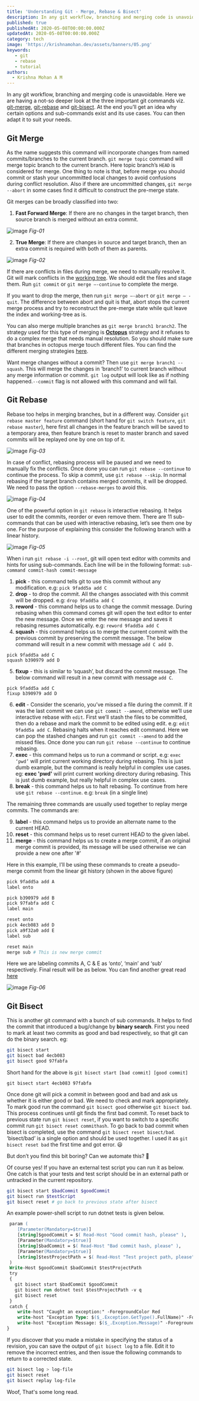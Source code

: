 ```yaml
---
title: 'Understanding Git - Merge, Rebase & Bisect'
description: In any git workflow, branching and merging code is unavoidable. In this post we are having a not-so deeper look at the three important git commands viz. git-merge, git-rebase and git-bisect.
published: true
publishedAt: 2020-05-08T00:00:00.000Z
updatedAt: 2020-05-08T00:00:00.000Z
category: tech
image: 'https://krishnamohan.dev/assets/banners/05.png'
keywords: 
   - git
   - rebase
   - tutorial
authors:
  - Krishna Mohan A M
---
```


In any git workflow, branching and merging code is unavoidable. Here we are having a not-so deeper look at the three important git commands viz. [git-merge](https://git-scm.com/docs/git-merge), [git-rebase](https://git-scm.com/docs/git-rebase) and [git-bisect](https://git-scm.com/docs/git-bisect). At the end you’ll get an idea why certain options and sub-commands exist and its use cases. You can then adapt it to suit your needs. 

## Git Merge

As the name suggests this command will incorporate changes from named commits/branches to the current branch. `git merge topic` command will merge topic branch to the current branch. Here topic branch’s `HEAD` is considered for merge. One thing to note is that, before merge you should commit or stash your uncommitted local changes to avoid confusions during conflict resolution. Also if there are uncommitted changes, `git merge --abort` in some cases find it difficult to construct the pre-merge state. 

Git merges can be broadly classified into two: 

1. **Fast Forward Merge**: If there are no changes in the target branch, then source branch is merged without an extra commit.

![image](assets/images/04_02.jpeg)
*Fig-01*

2. **True Merge**: If there are changes in source and target branch, then an extra commit is required with both of them as parents.

![image](assets/images/04_01.jpeg)
*Fig-02*

If there are conflicts in files during merge, we need to manually resolve it. Git will mark conflicts in the [working tree](https://stackoverflow.com/questions/39128500/working-tree-vs-working-directory). We should edit the files and stage them. Run `git commit` or `git merge —-continue` to complete the merge.

If you want to drop the merge, then run `git merge —-abort` or `git merge — -quit`. The difference between abort and quit is that, abort stops the current merge process and try to reconstruct the pre-merge state while quit leave the index and working-tree as is.

You can also merge multiple branches as `git merge branch1 branch2`. The strategy used for this type of merging is **[Octopus](https://git-scm.com/docs/merge-strategies#Documentation/merge-strategies.txt-octopus)** strategy and it refuses to do a complex merge that needs manual resolution. So you should make sure that branches in octopus merge touch different files. You can find the different merging strategies [here](https://git-scm.com/docs/merge-strategies).

Want merge changes without a commit? Then use `git merge branch1 --squash`. This will merge the changes in ‘branch1’ to current branch without any merge information or commit. `git log` output will look like as if nothing happened.`--commit` flag is not allowed with this command and will fail.

## Git Rebase

Rebase too helps in merging branches, but in a different way. Consider `git rebase master feature` command (short hand for `git switch feature`, `git rebase master`), here first all changes in the feature branch will be saved to a temporary area, then feature branch is reset to master branch and saved commits will be replayed one by one on top of it.

![image](assets/images/04_03.jpeg)
*Fig-03*

In case of conflict, rebasing process will be paused and we need to manually fix the conflicts. Once done you can run `git rebase --continue` to continue the process. To skip a commit, use `git rebase --skip`. In normal rebasing if the target branch contains merged commits, it will be dropped. We need to pass the option `--rebase-merges` to avoid this.

![image](assets/images/04_04.jpeg)
*Fig-04*

One of the powerful option in `git rebase` is interactive rebasing. It helps user to edit the commits, reorder or even remove them. There are 11 sub-commands that can be used with interactive rebasing, let’s see them one by one. For the purpose of explaining this consider the following branch with a linear history.

![image](assets/images/04_05.jpeg)
*Fig-05*

When i run `git rebase -i --root`, git will open text editor with commits and hints for using sub-commands. Each line will be in the following format: `sub-command commit-hash commit-message`


1. **pick** - this command tells git to use this commit without any modification. e.g: `pick 9fadd5a add C`
2. **drop** - to drop the commit. All the changes associated with this commit will be dropped. e.g: `drop 9fadd5a add C`
3. **reword** - this command helps us to change the commit message. During rebasing when this command comes git will open the text editor to enter the new message. Once we enter the new message and saves it rebasing resumes automatically. e.g: `reword 9fadd5a add C`
4. **squash** - this command helps us to merge the current commit with the previous commit by preserving the commit message. The below command will result in a new commit with message `add C add D.`

```
pick 9fadd5a add C
squash b390979 add D
```

5. **fixup** - this is similar to ‘squash’, but discard the commit message. The below command will result in a new commit with message `add C`.

```
pick 9fadd5a add C
fixup b390979 add D
```

6. **edit** - Consider the scenario, you’ve missed a file during the commit. If it was the last commit we can use `git commit --amend`, otherwise we’ll use interactive rebase with `edit`. First we’ll stash the files to be committed, then do a rebase and mark the commit to be edited using edit. e.g: `edit 9fadd5a add C`. Rebasing halts when it reaches edit command. Here we can pop the stashed changes and run `git commit --amend` to add the missed files. Once done you can run `git rebase --continue` to continue rebasing.
7. **exec** - this command helps us to run a command or script. e.g: `exec ‘pwd’` will print current working directory during rebasing. This is just dumb example, but the command is really helpful in complex use cases.
eg: **exec 'pwd'** will print current working directory during rebasing. This is just dumb example, but really helpful in complex use cases.
8. **break** - this command helps us to halt rebasing. To continue from here use `git rebase --continue`. e.g: `break` (in a single line)

The remaining three commands are usually used together to replay merge commits. The commands are:

9. **label** - this command helps us to provide an alternate name to the current HEAD.
10. **reset** - this command helps us to reset current HEAD to the given label.
11. **merge** - this command helps us to create a merge commit, if an original merge commit is provided, its message will be used otherwise we can provide a new one after '#'

Here in this example, I’ll be using these commands to create a pseudo-merge commit from the linear git history (shown in the above figure) 

```bash
pick 9fadd5a add A
label onto

pick b390979 add B
pick 97fabfa add C
label main

reset onto
pick 4ecb083 add D
pick a9f32a0 add E
label sub

reset main
merge sub # This is new merge commit
```
Here we are labeling commits A, C & E as ‘onto’, ‘main’ and ‘sub’ respectively. Final result will be as below. You can find another great read [here](https://stackoverflow.com/a/61103385/1520750)

![image](assets/images/04_06.jpeg)
*Fig-06*

## Git Bisect

This is another git command with a bunch of sub commands. It helps to find the commit that introduced a bug/change by **binary search**. First you need to mark at least two commits as good and bad respectively, so that git can do the binary search.
eg: 
```bash
git bisect start
git bisect bad 4ecb083
git bisect good 97fabfa
```
Short hand for the above is `git bisect start [bad commit] [good commit]`
```
git bisect start 4ecb083 97fabfa
```

Once done git will pick a commit in between good and bad and ask us whether it is either good or bad. We need to check and mark appropriately. To mark good run the command `git bisect good` otherwise `git bisect bad`. This process continues until git finds the first bad commit. To reset back to previous state run `git bisect reset`, if you want to switch to a specific commit run `git bisect reset commithash`. To go back to bad commit when bisect is completed, use the command `git bisect reset bisect/bad`. ‘bisect/bad’ is a single option and should be used together. I used it as `git bisect reset bad` the first time and got error. 😃

But don’t you find this bit boring? Can we automate this? 🤔

Of course yes! If you have an external test script you can run it as below. One catch is that your tests and test script should be in an external path or untracked in the current repository.

```bash
git bisect start $badCommit $goodCommit
git bisect run $testScript
git bisect reset # go back to previous state after bisect
```

An example power-shell script to run dotnet tests is given below.

```ps
 param (
    [Parameter(Mandatory=$true)]
    [string]$goodCommit = $( Read-Host "Good commit hash, please" ),
    [Parameter(Mandatory=$true)]
    [string]$badCommit = $( Read-Host "Bad commit hash, please" ),
    [Parameter(Mandatory=$true)]
    [string]$testProjectPath = $( Read-Host "Test project path, please" )
 )
 Write-Host $goodCommit $badCommit $testProjectPath 
 try 
 {
   git bisect start $badCommit $goodCommit
   git bisect run dotnet test $testProjectPath -v q
   git bisect reset
 }
 catch {
    write-host "Caught an exception:" -ForegroundColor Red
    write-host "Exception Type: $($_.Exception.GetType().FullName)" -ForegroundColor Red
    write-host "Exception Message: $($_.Exception.Message)" -ForegroundColor Red
}
```

If you discover that you made a mistake in specifying the status of a revision, you can save the output of `git bisect log` to a file. Edit it to remove the incorrect entries, and then issue the following commands to return to a corrected state.

```bash
git bisect log > log-file
git bisect reset
git bisect replay log-file
```

Woof, That's some long read. 